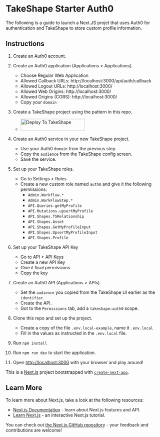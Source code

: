 # TakeShape Starter Auth0

The following is a guide to launch a Next.JS projet that uses Auth0 for authentication
and TakeShape to store custom profile information.

## Instructions

1. Create an Auth0 account.

2. Create an Auth0 application (Applications > Applications).

   - Choose Regular Web Application
   - Allowed Callback URLs: http://localhost:3000/api/auth/callback
   - Allowed Logout URLs: http://localhost:3000/
   - Allowed Web Origins: http://localhost:3000/
   - Allowed Origins (CORS): http://localhost:3000/
   - Copy your `domain`

3. Create a TakeShape project using the pattern in this repo.

   - <a href="https://app.takeshape.io/add-to-takeshape?repo=https://github.com/takeshape/takeshape-starter-auth0/tree/main/.takeshape/pattern"><img alt="Deploy To TakeShape" src="https://camo.githubusercontent.com/1b580e3ce353d235bde0f376ca35b0fb26d685f3750a3013ae4b225dd3aaf344/68747470733a2f2f696d616765732e74616b6573686170652e696f2f32636363633832352d373062652d343331632d396261302d3130616233386563643361372f6465762f38653266376264612d306530382d346564652d613534362d3664663539626536613862622f4465706c6f79253230746f25323054616b65536861706525343032782e706e673f6175746f3d666f726d6174253243636f6d7072657373" width="205" height="38" data-canonical-src="https://images.takeshape.io/2cccc825-70be-431c-9ba0-10ab38ecd3a7/dev/8e2f7bda-0e08-4ede-a546-6df59be6a8bb/Deploy%20to%20TakeShape%402x.png?auto=format%2Ccompress" style="max-width:100%;"></a>

4. Create an Auth0 service in your new TakeShape project.

   - Use your Auth0 `domain` from the previous step.
   - Copy the `audience` from the TakeShape config screen.
   - Save the service.

5. Set up your TakeShape roles.

   - Go to Settings > Roles
   - Create a new custom role named `auth0` and give it the following permissions:
     - `Admin.Workflow.*`
     - `Admin.WorkFlowStep.*`
     - `API.Queries.getMyProfile`
     - `API.Mutations.upsertMyProfile`
     - `API.Shapes.TSRelationship`
     - `API.Shapes.Asset`
     - `API.Shapes.GetMyProfileInput`
     - `API.Shapes.UpsertMyProfileInput`
     - `API.Shapes.Profile`

6. Set up your TakeShape API Key

   - Go to API > API Keys
   - Create a new API Key
   - Give it `Read` permissions
   - Copy the key

7. Create an Auth0 API (Applications > APIs).

   - Set the `audience` you copied from the TakeShape UI earlier as the `identifier`.
   - Create the API.
   - Got to the `Permissions` tab, add a `takeshape:auth0` scope.

8. Clone this repo and set up the project.

   - Create a copy of the file `.env.local-example`, name it `.env.local`
   - Fill in the values as instructed in the `.env.local` file.

9. Run `npm install`

10. Run `npm run dev` to start the application.

11. Open [http://localhost:3000](http://localhost:3000) with your browser and play around!

This is a [Next.js](https://nextjs.org/) project bootstrapped with [`create-next-app`](https://github.com/vercel/next.js/tree/canary/packages/create-next-app).

## Learn More

To learn more about Next.js, take a look at the following resources:

- [Next.js Documentation](https://nextjs.org/docs) - learn about Next.js features and API.
- [Learn Next.js](https://nextjs.org/learn) - an interactive Next.js tutorial.

You can check out [the Next.js GitHub repository](https://github.com/vercel/next.js/) - your feedback and contributions are welcome!
